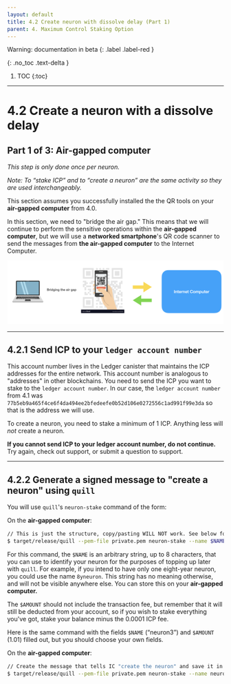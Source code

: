 ```yaml
---
layout: default
title: 4.2 Create neuron with dissolve delay (Part 1)
parent: 4. Maximum Control Staking Option
---
```

Warning: documentation in beta
{: .label .label-red }

{: .no_toc .text-delta }

1. TOC
{:toc}

* * *
# 4.2 Create a **neuron** with a **dissolve delay**
## Part 1 of 3: Air-gapped computer

*This step is only done once per neuron.*

*Note: To “stake ICP” and to “create a neuron” are the same activity so they are used interchangeably.*

This section assumes you successfully installed the the QR tools on your **air-gapped computer** from 4.0.

In this section, we need to "bridge the air gap." This means that we will continue to perform the sensitive operations within the **air-gapped computer**, but we will use a **networked smartphone**'s QR code scanner to send the messages from **the air-gapped computer** to the Internet Computer.

![image](../assets/images/qr-code-scan-2.png)

* * *
## 4.2.1 Send ICP to your `ledger account number`

This account number lives in the Ledger canister that maintains the ICP addresses for the entire network. This account number is analogous to "addresses" in other blockchains. You need to send the ICP you want to stake to the `ledger account number`. In our case, the `ledger account number` from 4.1 was `77b5eb9a465f4ce6f4da494ee2bfedeefe0b52d106e0272556c1ad991f99e3da` so that is the address we will use.

To create a neuron, you need to stake a minimum of 1 ICP. Anything less will *not* create a neuron.

**If you cannot send ICP to your ledger account number, do not continue.** Try again, check out support, or submit a question to support.

* * *
## 4.2.2 Generate a signed message to "create a neuron" using `quill`

You will use `quill`'s  `neuron-stake` command of the form:

On the **air-gapped computer**:

```bash
// This is just the structure, copy/pasting WILL NOT work. See below for working command
$ target/release/quill --pem-file private.pem neuron-stake --name $NAME --amount $AMOUNT
```

For this command, the `$NAME` is an arbitrary string, up to 8 characters, that you can use to identify your neuron for the purposes of topping up later with `quill`. For example, if you intend to have only one eight-year neuron, you could use the name `8yneuron`. This string has no meaning otherwise, and will not be visible anywhere else. You can store this on your **air-gapped computer.**

The `$AMOUNT` should not include the transaction fee, but remember that it will still be deducted from your account, so if you wish to stake everything you've got, stake your balance minus the 0.0001 ICP fee.

Here is the same command with the fields `$NAME` (“neuron3”) and `$AMOUNT` (1.01) filled out, but you should choose your own fields.

On the **air-gapped computer**:

```bash
// Create the message that tells IC "create the neuron" and save it in  "message.json"
$ target/release/quill --pem-file private.pem neuron-stake --name neuron3 --amount 1.01 > message.json
```

